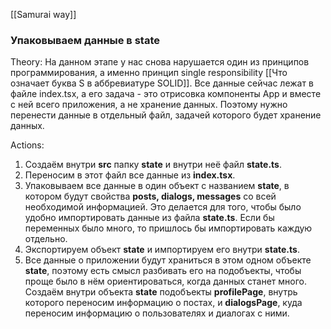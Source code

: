 [[Samurai way]]
### Упаковываем данные в state
Theory:
На данном этапе у нас снова нарушается один из принципов программирования, а именно принцип single responsibility [[Что означает буква S в аббревиатуре SOLID]]. Все данные сейчас лежат в файле index.tsx, а его задача - это отрисовка компоненты App и вместе с ней всего приложения, а не хранение данных. Поэтому нужно перенести данные в отдельный файл, задачей которого будет хранение данных.

Actions:
1. Создаём внутри **src** папку **state** и внутри неё файл **state.ts**.
2. Переносим в этот файл все данные из **index.tsx**.
3. Упаковываем все данные в один объект с названием **state**, в котором будут свойства **posts, dialogs, messages** со всей необходимой информацией. Это делается для того, чтобы было удобно импортировать данные из файла **state.ts**. Если бы переменных было много, то пришлось бы импортировать каждую отдельно.
4. Экспортируем объект **state** и импортируем его внутри **state.ts**.
5. Все данные о приложении будут храниться в этом одном объекте **state**, поэтому есть смысл разбивать его на подобъекты, чтобы проще было в нём ориентироваться, когда данных станет много. Создаём внутри объекта **state** подобъекты **profilePage**, внутрь которого переносим информацию о постах, и **dialogsPage**, куда переносим информацию о пользователях и диалогах с ними.